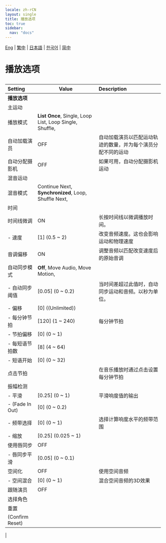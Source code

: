```yaml
---
locale: zh-rCN
layout: single
title: 播放选项
toc: true
sidebar:
  nav: "docs"
---
```

[Eng](/dancexr/menu/2025.4/motion/motion_loader) | [繁中](/tw/dancexr/menu/2025.4/motion/motion_loader) | [日本語](/jp/dancexr/menu/2025.4/motion/motion_loader) | [한국어](/kr/dancexr/menu/2025.4/motion/motion_loader) | [简中](/zh/dancexr/menu/2025.4/motion/motion_loader)

# 播放选项

## 

| Setting | Value | Description |
| :--- | --- | :--- |
|**播放选项** | | 
| 主运动 || 
| 播放模式 |  **List Once**,  Single,  Loop List,  Loop Single,  Shuffle,  |  |
| 自动加载演员 | OFF | 自动加载演员以匹配运动轨迹的数量，并为每个演员分配不同的运动
| 自动分配摄影机 | OFF | 如果可用，自动分配摄影机运动
| 混音运动 || 
| 混音模式 |  Continue Next,  **Synchronized**,  Loop,  Shuffle Next,  |  |
| 时间 || 
| 时间线微调 | ON | 长按时间线以微调播放时间。
|- 速度| [1] (0.5 ~ 2) | 改变音频速度。这也会影响运动和物理速度
| 音调偏移 | ON | 调整音频以匹配改变速度后的原始音调
| 自动同步模式 |  **Off**,  Move Audio,  Move Motion,  |  |
|- 自动同步阈值| [0.05] (0 ~ 0.2) | 当时间差超过此值时，自动同步运动和音频。以秒为单位。
|- 偏移| [0] ((Unlimited)) | 
|- 每分钟节拍| [120] (1 ~ 240) | 每分钟节拍
|- 节拍偏移| [0] (0 ~ 1) | 
|- 每短语节拍数| [8] (4 ~ 64) | 
|- 短语开始| [0] (0 ~ 32) | 
| 点击节拍 || 在音乐播放时通过点击设置每分钟节拍
| 振幅检测 || 
|- 平滑| [0.25] (0 ~ 1) | 平滑响度值的输出
|- (Fade In Out)| [0] (0 ~ 0.2) | 
|- 频带选择| [0] (0 ~ 1) | 选择计算响度水平的频带范围
|- 缩放| [0.25] (0.025 ~ 1) | 
| 使用唇同步 | OFF | 
|- 唇同步平滑| [0.05] (0 ~ 0.1) | 
| 空间化 | OFF | 使用空间音频
|- 空间混合| [0] (0 ~ 1) | 混合空间音频的3D效果
| 跟随演员 | OFF | 
| 选择角色 |  |  |
| 重置 || 
| (Confirm Reset) || 
|
